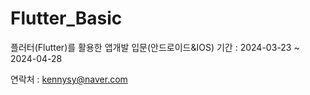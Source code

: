 # Flutter_Basic
플러터(Flutter)를 활용한 앱개발 입문(안드로이드&amp;IOS)
기간 : 2024-03-23 ~ 2024-04-28

연락처 : kennysy@naver.com
